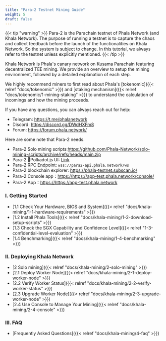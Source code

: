 ```yaml
---
title: "Para-2 Testnet Mining Guide"
weight: 5
draft: false
---
```


{{< tip "warning" >}}
Para-2 is the Parachain testnet of Phala Network (and Khala Network). The purpose of running a testnet is to capture the chaos and collect feedback before the launch of the functionalities on Khala Network. So the system is subject to change. In this tutorial, we always refer to the testnet unless explicitly mentioned.
{{< /tip >}}

Khala Network is Phala's canary network on Kusama Parachain featuring decentralized TEE mining. We provide an overview to setup the mining environment, followed by a detailed explanation of each step.

We highly recommend miners to first read about Phala's [tokenomic]({{< relref "docs/tokenomic" >}}) and [staking mechanism]({{< relref "docs/tokenomic/1-mining-staking" >}}) to understand the calculation of incomings and how the mining proceeds.

If you have any questions, you can always reach out for help:
- Telegram: https://t.me/phalanetwork
- Discord: https://discord.gg/DWdHXFm8
- Forum: https://forum.phala.network/

Here are some note that Para-2 needs.

- Para-2 Solo mining scripts:<https://github.com/Phala-Network/solo-mining-scripts/archive/refs/heads/main.zip>
- Para-2 Polkadot.js UI: [Link](https://polkadot.js.org/apps/?rpc=wss%3A%2F%2Fpara2-api.phala.network%2Fws#/explorer)
- Para-2 RPC Endpoint: `wss://para2-api.phala.network/ws`
- Para-2 blockchain explorer: <https://phala-testnet.subscan.io/>
- Para-2 Console app：<https://https://app-test.phala.network/console/>
- Para-2 App：<https://https://app-test.phala.network>

### I. Getting Started

- [1.1 Check Your Hardware, BIOS and System]({{< relref "docs/khala-mining/1-1-hardware-requirements" >}})
- [1.2 Install Phala Tools]({{< relref "docs/khala-mining/1-2-download-setup-scripts" >}})
- [1.3 Check the SGX Capability and Confidence Level]({{< relref "1-3-confidential-level-evaluation" >}})
- [1.4 Benchmarking]({{< relref "docs/khala-mining/1-4-benchmarking" >}})

### II. Deploying Khala Network

- [2 Solo mining]({{< relref "docs/khala-mining/2-solo-mining" >}})
- [2.1 Deploy Worker Node]({{< relref "docs/khala-mining/2-1-deploy-worker-node" >}})
- [2.2 Verify Worker Status]({{< relref "docs/khala-mining/2-2-verify-worker-status" >}})
- [2.3 Upgrade Worker Node]({{< relref "docs/khala-mining/2-3-upgrade-worker-node" >}})
- [2.4 Use Console to Manage Your Mining]({{< relref "docs/khala-mining/2-4-console" >}})

### III. FAQ

- [Frequently Asked Questions]({{< relref "docs/khala-mining/4-faq" >}})
